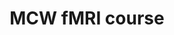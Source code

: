 ---
title: "MCW fMRI course"
project_id: 
date: 
conference_id: ""
presenters:
   - peter_bandettini
summary: "<p>MCW fMRI course, Milwaukee, WI</p>"
file: /assets/presentations/T135.ppt
filename: T135.ppt
layout: presentation
---